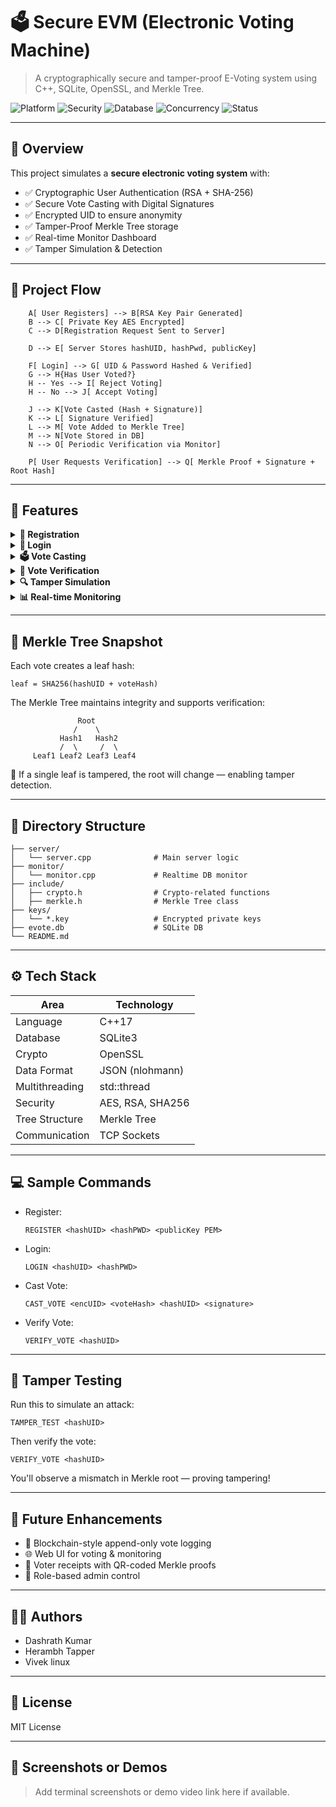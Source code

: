 
# 🗳️ Secure EVM (Electronic Voting Machine)

> A cryptographically secure and tamper-proof E-Voting system using C++, SQLite, OpenSSL, and Merkle Tree.

![Platform](https://img.shields.io/badge/Platform-C++%20%7C%20Linux-blue)
![Security](https://img.shields.io/badge/Security-Cryptographic-green)
![Database](https://img.shields.io/badge/Database-SQLite-lightgrey)
![Concurrency](https://img.shields.io/badge/Multithreading-Enabled-purple)
![Status](https://img.shields.io/badge/Status-Active-brightgreen)

---

## 🧠 Overview

This project simulates a **secure electronic voting system** with:

- ✅ Cryptographic User Authentication (RSA + SHA-256)
- ✅ Secure Vote Casting with Digital Signatures
- ✅ Encrypted UID to ensure anonymity
- ✅ Tamper-Proof Merkle Tree storage
- ✅ Real-time Monitor Dashboard
- ✅ Tamper Simulation & Detection

---

## 🚀 Project Flow

```mermaid
    A[ User Registers] --> B[RSA Key Pair Generated]
    B --> C[ Private Key AES Encrypted]
    C --> D[Registration Request Sent to Server]

    D --> E[ Server Stores hashUID, hashPwd, publicKey]
    
    F[ Login] --> G[ UID & Password Hashed & Verified]
    G --> H{Has User Voted?}
    H -- Yes --> I[ Reject Voting]
    H -- No --> J[ Accept Voting]

    J --> K[Vote Casted (Hash + Signature)]
    K --> L[ Signature Verified]
    L --> M[ Vote Added to Merkle Tree]
    M --> N[Vote Stored in DB]
    N --> O[ Periodic Verification via Monitor]

    P[ User Requests Verification] --> Q[ Merkle Proof + Signature + Root Hash]
```

---

## 🔐 Features

<details>
  <summary><strong>📝 Registration</strong></summary>

- User provides UID & password
- RSA Key Pair is generated
- Public key is sent to the server
- Private key is AES encrypted and saved locally

</details>

<details>
  <summary><strong>🔐 Login</strong></summary>

- UID and password are hashed and verified
- User is allowed to vote if not already voted

</details>

<details>
  <summary><strong>🗳️ Vote Casting</strong></summary>

- Vote is hashed and signed using private key
- Server verifies signature using stored public key
- Vote is stored securely
- Merkle Tree updated with vote

</details>

<details>
  <summary><strong>🧩 Vote Verification</strong></summary>

- Client requests Merkle proof
- Server provides:
  - voteHash, leafHash, Merkle path
  - Signature and root hash
- Client verifies inclusion and signature

</details>

<details>
  <summary><strong>🔍 Tamper Simulation</strong></summary>

- `TAMPER_TEST` command modifies vote hash
- Verifier detects change in Merkle root or invalid proof

</details>

<details>
  <summary><strong>📊 Real-time Monitoring</strong></summary>

- `monitor.cpp` refreshes every 15 sec
- Displays:
  - All registered users
  - All votes and distribution
  - % votes per party

</details>

---

## 🧬 Merkle Tree Snapshot

Each vote creates a leaf hash:
```
leaf = SHA256(hashUID + voteHash)
```

The Merkle Tree maintains integrity and supports verification:
```text
               Root
              /    \
           Hash1   Hash2
           /  \     /  \
     Leaf1 Leaf2 Leaf3 Leaf4
```

📌 If a single leaf is tampered, the root will change — enabling tamper detection.

---

## 📁 Directory Structure

```
├── server/
│   └── server.cpp              # Main server logic
├── monitor/
│   └── monitor.cpp             # Realtime DB monitor
├── include/
│   ├── crypto.h                # Crypto-related functions
│   ├── merkle.h                # Merkle Tree class
├── keys/
│   └── *.key                   # Encrypted private keys
├── evote.db                    # SQLite DB
└── README.md
```

---

## ⚙️ Tech Stack

| Area             | Technology     |
|------------------|----------------|
| Language         | C++17          |
| Database         | SQLite3        |
| Crypto           | OpenSSL        |
| Data Format      | JSON (nlohmann)|
| Multithreading   | std::thread    |
| Security         | AES, RSA, SHA256|
| Tree Structure   | Merkle Tree    |
| Communication    | TCP Sockets    |

---

## 💻 Sample Commands

- Register:
  ```
  REGISTER <hashUID> <hashPWD> <publicKey PEM>
  ```
- Login:
  ```
  LOGIN <hashUID> <hashPWD>
  ```
- Cast Vote:
  ```
  CAST_VOTE <encUID> <voteHash> <hashUID> <signature>
  ```
- Verify Vote:
  ```
  VERIFY_VOTE <hashUID>
  ```

---

## 🧪 Tamper Testing

Run this to simulate an attack:
```
TAMPER_TEST <hashUID>
```

Then verify the vote:
```
VERIFY_VOTE <hashUID>
```
You'll observe a mismatch in Merkle root — proving tampering!

---

## 🧠 Future Enhancements

- 🔄 Blockchain-style append-only vote logging
- 🌐 Web UI for voting & monitoring
- 🧾 Voter receipts with QR-coded Merkle proofs
- 🔎 Role-based admin control

---

## 👨‍💻 Authors

- Dashrath Kumar
- Herambh Tapper
- Vivek linux

---

## 📜 License

MIT License

---

## 🎯 Screenshots or Demos

> Add terminal screenshots or demo video link here if available.
